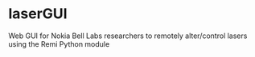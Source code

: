 # laserGUI

Web GUI for Nokia Bell Labs researchers to remotely alter/control lasers using the Remi Python module
